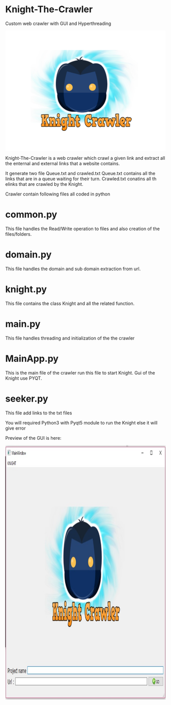 # Knight-The-Crawler
Custom web crawler with GUI and Hyperthreading

<img src="Knight%20the%20webcrawler/icon/logo.png" align= "middle">

Knight-The-Crawler is a web crawler which crawl a given link and extract all the enternal and external links that a website contains.


It generate two file Queue.txt and crawled.txt 
Queue.txt contains all the links that are in a queue waiting for their turn.
Crawled.txt conatins all th elinks that are crawled by the Knight.
 
Crawler contain following files all coded in python

# common.py
This file handles the Read/Write operation to files and also creation of the files/folders.

# domain.py
This file handles the domain and sub domain extraction from url.

# knight.py
This file contains the class Knight and all the related function.

# main.py
This file handles threading and initialization of the the crawler

# MainApp.py
This is the main file of the crawler run this file to start Knight.
Gui of the Knight use PYQT.

# seeker.py
This file add links to the txt files 



You will required Python3 with Pyqt5 module to run the Knight else it will give error



Preview of the GUI is here:

<img src="Knight%20the%20webcrawler/icon/preview.jpg" align= "middle" height="800" width="600">
